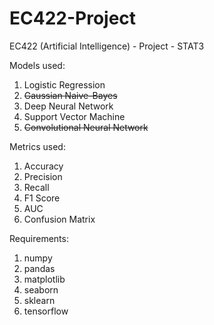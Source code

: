 # EC422-Project
EC422 (Artificial Intelligence) - Project - STAT3

Models used:
1. Logistic Regression
2. ~~Gaussian Naive-Bayes~~
3. Deep Neural Network
4. Support Vector Machine
5. ~~Convolutional Neural Network~~

Metrics used:
1. Accuracy
2. Precision
3. Recall
4. F1 Score
5. AUC
6. Confusion Matrix

Requirements:
1. numpy
2. pandas
3. matplotlib
4. seaborn
5. sklearn
6. tensorflow
